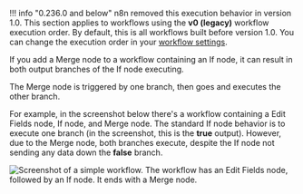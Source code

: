 !!! info "0.236.0 and below"
	n8n removed this execution behavior in version 1.0. This section applies to workflows using the **v0 (legacy)** workflow execution order. By default, this is all workflows built before version 1.0. You can change the execution order in your [workflow settings](/workflows/settings/).

If you add a Merge node to a workflow containing an If node, it can result in both output branches of the If node executing.

The Merge node is triggered by one branch, then goes and executes the other branch.

For example, in the screenshot below there's a workflow containing a Edit Fields node, If node, and Merge node. The standard If node behavior is to execute one branch (in the screenshot, this is the **true** output). However, due to the Merge node, both branches execute, despite the If node not sending any data down the **false** branch.

![Screenshot of a simple workflow. The workflow has an Edit Fields node, followed by an If node. It ends with a Merge node.](/_images/integrations/builtin/core-nodes/merge/if-merge-node.png)

<!-- TODO: remove once v1 is mature -->
